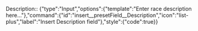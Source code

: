 

Description:: {"type":"Input","options":{"template":"Enter race description here..."},"command":{"id":"insert__presetField__Description","icon":"list-plus","label":"Insert Description field"},"style":{"code":true}}